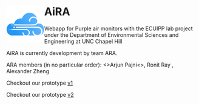 
<h1 href="arabeta.github.io/AiRA">AiRA
<img align="left" width="100" height="100" src="https://raw.githubusercontent.com/arabeta/AiRA/main/src/img/AiRA_dark_512.png ">
</href>
</h1>

Webapp for Purple air monitors with the ECUIPP lab project under the Department of Environmental Sciences and Engineering at UNC Chapel Hill

AiRA is currently development by team ARA. 

ARA members (in no particular order):
<>Arjun Pajni<>, Ronit Ray , Alexander Zheng

Checkout our prototype <a href=arabeta.github.io/AiRA/src>v1</a>

Checkout our prototype <a href=arabeta.github.io/AiRA-V2/src>v2</a>
